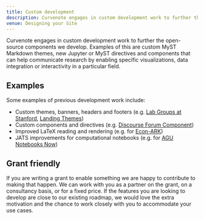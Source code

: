 ```yaml
---
title: Custom development
description: Curvenote engages in custom development work to further the open-source components we develop.
venue: Designing your Site
---
```


Curvenote engages in custom development work to further the open-source components we develop. Examples of this are custom MyST Markdown themes, new Jupyter or MyST directives and components that can help communicate research by enabling specific visualizations, data integration or interactivity in a particular field.

## Examples

Some examples of previous development work include:

- Custom themes, banners, headers and footers (e.g. [Lab Groups at Stanford](https://colab.stanford.edu/), [Landing Themes](https://qiime2.org))
- Custom components and directives (e.g. [Discourse Forum Component](https://qiime2.org/))
- Improved LaTeX reading and rendering (e.g. for [Econ-ARK](https://econ-ark.github.io/FOSSProF))
- JATS improvements for computational notebooks (e.g. for [AGU Notebooks Now](https://curvenote.github.io/notebooks-in-publishing/))

## Grant friendly

If you are writing a grant to enable something we are happy to contribute to making that happen. We can work with you as a partner on the grant, on a consultancy basis, or for a fixed price. If the features you are looking to develop are close to our existing roadmap, we would love the extra motivation and the chance to work closely with you to accommodate your use cases.
